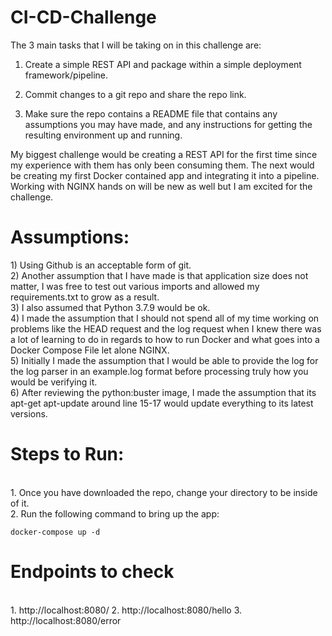 # CI-CD-Challenge

The 3 main tasks that I will be taking on in this challenge are:

1) Create a simple REST API and package within a simple deployment
framework/pipeline.

2) Commit changes to a git repo and share the repo link.

3) Make sure the repo contains a README file that contains any assumptions you
may have made, and any instructions for getting the resulting environment up and
running.


My biggest challenge would be creating a REST API for the first time since my experience with them has only been consuming them. The next would be creating my first Docker contained app and integrating it into a pipeline. Working with NGINX hands on will be new as well but I am excited for the challenge.


<h1>Assumptions:</h1>
1) Using Github is an acceptable form of git.<br>
2) Another assumption that I have made is that application size does not matter, I was free to test out various imports and allowed my requirements.txt to grow as a result.<br>
3) I also assumed that Python 3.7.9 would be ok.<br>
4) I made the assumption that I should not spend all of my time working on problems like the HEAD request and the log request when I knew there was a lot of learning to do in regards to how to run Docker and what goes into a Docker Compose File let alone NGINX.<br>
5) Initially I made the assumption that I would be able to provide the log for the log parser in an example.log format before processing truly how you would be verifying it.<br>
6) After reviewing the python:buster image, I made the assumption that its apt-get apt-update around line 15-17 would update everything to its latest versions.<br>


<h1>Steps to Run:</h1>
<br>
1. Once you have downloaded the repo, change your directory to be inside of it. <br>
2. Run the following command to bring up the app:
	
	docker-compose up -d 


<h1>Endpoints to check</h1>
<br>
1. http://localhost:8080/
2. http://localhost:8080/hello
3. http://localhost:8080/error